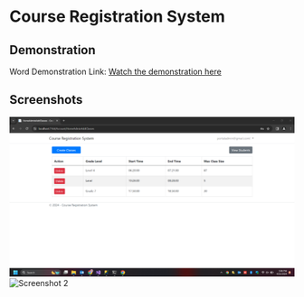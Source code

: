 # Course Registration System

## Demonstration

Word Demonstration Link: [Watch the demonstration here](https://www.loom.com/share/ac9c9854bad64f2cbedd48fba2a14d29?sid=82316d2f-8851-4023-8dc4-6f75a3121e48)



## Screenshots

![Screenshot 1](Images/AdminMainScreen.png)
![Screenshot 2](images/screenshot2.png)

